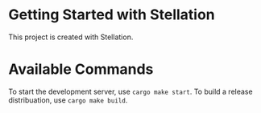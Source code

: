 # Getting Started with Stellation

This project is created with Stellation.

# Available Commands

To start the development server, use `cargo make start`.
To build a release distribuation, use `cargo make build`.

